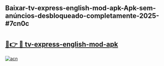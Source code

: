 ## Baixar-tv-express-english-mod-apk-Apk-sem-anúncios-desbloqueado-completamente-2025-#7cn0c

# <h2><a href="https://ainizakaria.my?title=tv-express-english-mod-apk&ref=22M">🔗👉 🔴 tv-express-english-mod-apk</a></h2>

[![acn](https://github.com/user-attachments/assets/0f9c940e-d8b0-45ae-aac7-cd30a18b3e1c)](https://ainizakaria.my?title=tv-express-english-mod-apk&ref=22M)

